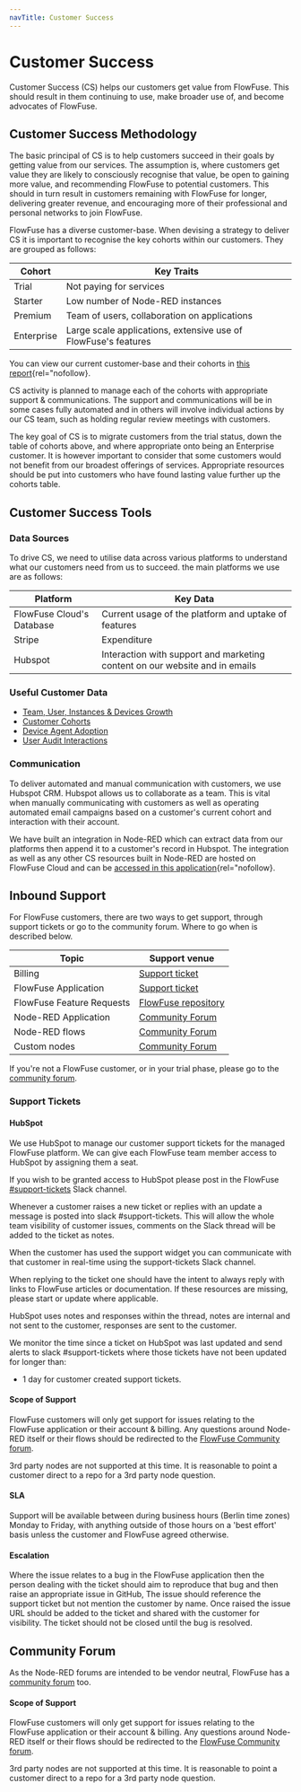 ```yaml
---
navTitle: Customer Success
---
```


# Customer Success

Customer Success (CS) helps our customers get value from FlowFuse. This should result in them continuing to use, make broader use of, and become advocates of FlowFuse.

## Customer Success Methodology

The basic principal of CS is to help customers succeed in their goals by getting value from our services. The assumption is, where customers get value they are likely to consciously recognise that value, be open to gaining more value, and recommending FlowFuse to potential customers. This should in turn result in customers remaining with FlowFuse for longer, delivering greater revenue, and encouraging more of their professional and personal networks to join FlowFuse.

FlowFuse has a diverse customer-base. When devising a strategy to deliver CS it is important to recognise the key cohorts within our customers. They are grouped as follows:

|Cohort|Key Traits|
|-|-|
|Trial|Not paying for services|
|Starter|Low number of Node-RED instances|
|Premium|Team of users, collaboration on applications|
|Enterprise|Large scale applications, extensive use of FlowFuse's features|

You can view our current customer-base and their cohorts in [this report](https://main.flowforge.cloud/ui/#!/1?socketid=rq-XlmWmn83upsPQAAAp){rel="nofollow}.

CS activity is planned to manage each of the cohorts with appropriate support & communications. The support and communications will be in some cases fully automated and in others will involve individual actions by our CS team, such as holding regular review meetings with customers.

The key goal of CS is to migrate customers from the trial status, down the table of cohorts above, and where appropriate onto being an Enterprise customer. It is however important to consider that some customers would not benefit from our broadest offerings of services. Appropriate resources should be put into customers who have found lasting value further up the cohorts table.

## Customer Success Tools

### Data Sources

To drive CS, we need to utilise data across various platforms to understand what our customers need from us to succeed. the main platforms we use are as follows:

|Platform|Key Data|
|-|-|
|FlowFuse Cloud's Database|Current usage of the platform and uptake of features|
|Stripe|Expenditure|
|Hubspot|Interaction with support and marketing content on our website and in emails|

### Useful Customer Data

- [Team, User, Instances & Devices Growth](https://main.flowforge.cloud/ui/#!/0?socketid=LPUnOyHnjGM_GqrnAAAd)
- [Customer Cohorts](https://main.flowforge.cloud/ui/#!/1?socketid=LPUnOyHnjGM_GqrnAAAd)
- [Device Agent Adoption](https://main.flowforge.cloud/ui/#!/2?socketid=LPUnOyHnjGM_GqrnAAAd)
- [User Audit Interactions](https://main.flowforge.cloud/ui/#!/4?socketid=zuEy1h2ZhTjyhCnuAABB)

### Communication

To deliver automated and manual communication with customers, we use Hubspot CRM. Hubspot allows us to collaborate as a team. This is vital when manually communicating with customers as well as operating automated email campaigns based on a customer's current cohort and interaction with their account.

We have built an integration in Node-RED which can extract data from our platforms then append it to a customer's record in Hubspot. The integration as well as any other CS resources built in Node-RED are hosted on FlowFuse Cloud and can be [accessed in this application](https://main.flowforge.cloud/){rel="nofollow}.

## Inbound Support

For FlowFuse customers, there are two ways to get support, through support tickets
or go to the community forum. Where to go when is described below.

| Topic | Support venue |
|---|---|
| Billing | [Support ticket][support-tickets] |
| FlowFuse Application | [Support ticket][support-tickets] |
| FlowFuse Feature Requests | [FlowFuse repository](https://github.com/FlowFuse/flowfuse/issues) |
| Node-RED Application | [Community Forum][support-forum] |
| Node-RED flows | [Community Forum][support-forum] |
| Custom nodes | [Community Forum][support-forum] |

If you're not a FlowFuse customer, or in your trial phase, please go to the
[community forum][support-forum].

### Support Tickets

#### HubSpot

We use HubSpot to manage our customer support tickets for the managed FlowFuse platform. We can give each FlowFuse team member access to HubSpot by assigning them a seat. 

If you wish to be granted access to HubSpot please post in the FlowFuse
[#support-tickets](https://flowforgeworkspace.slack.com/archives/C031K13FLDD) Slack channel.

Whenever a customer raises a new ticket or replies with an update a message is
posted into slack #support-tickets.
This will allow the whole team visibility of customer issues, comments on the
Slack thread will be added to the ticket as notes.

When the customer has used the support widget you can communicate with that customer in real-time using the support-tickets Slack channel.

When replying to the ticket one should have the intent to always reply with links
to FlowFuse articles or documentation. If these resources are missing, please
start or update where applicable.

HubSpot uses notes and responses within the thread, notes are internal and not sent to the customer, responses are sent to the customer.

We monitor the time since a ticket on HubSpot was last updated and send alerts to slack #support-tickets where those tickets have not been updated for longer than:

 - 1 day for customer created support tickets.

#### Scope of Support

FlowFuse customers will only get support for issues relating to the FlowFuse
application or their account & billing. Any questions around Node-RED
itself or their flows should be redirected to the
[FlowFuse Community forum][support-forum].

3rd party nodes are not supported at this time. It is reasonable to point a
customer direct to a repo for a 3rd party node question.

#### SLA

Support will be available between during business hours (Berlin time zones)
Monday to Friday, with anything outside of those hours on a 'best effort' basis
unless the customer and FlowFuse agreed otherwise.

#### Escalation

Where the issue relates to a bug in the FlowFuse application then the person
dealing with the ticket should aim to reproduce that bug and then raise an
appropriate issue in GitHub, The issue should reference the support ticket but
not mention the customer by name. Once raised the issue URL should be added to
the ticket and shared with the customer for visibility. The ticket should not be
closed until the bug is resolved.

## Community Forum

As the Node-RED forums are intended to be vendor neutral, FlowFuse has a
[community forum][support-forum] too.

#### Scope of Support

FlowFuse customers will only get support for issues relating to the FlowFuse
application or their account & billing. Any questions around Node-RED
itself or their flows should be redirected to the
[FlowFuse Community forum][support-forum].

3rd party nodes are not supported at this time. It is reasonable to point a
customer direct to a repo for a 3rd party node question.

[support-tickets]: ../../support/
[support-forum]: https://community.flowfuse.com
